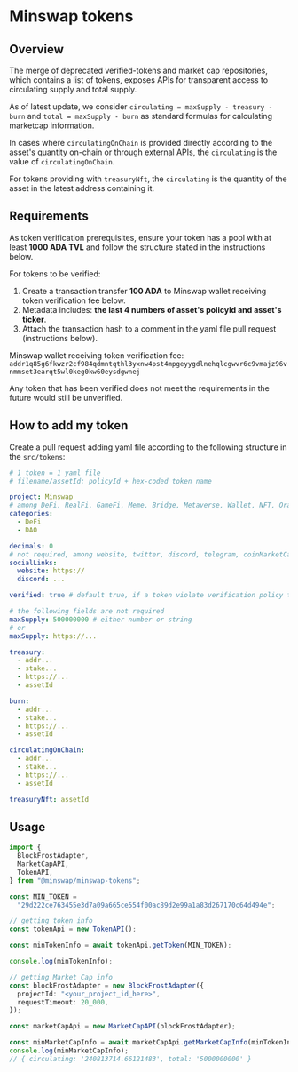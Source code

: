 # Minswap tokens

## Overview

The merge of deprecated verified-tokens and market cap repositories, which contains a list of tokens, exposes APIs for transparent access to circulating supply and total supply.

As of latest update, we consider `circulating = maxSupply - treasury - burn` and `total = maxSupply - burn` as standard formulas for calculating marketcap information.

In cases where `circulatingOnChain` is provided directly according to the asset's quantity on-chain or through external APIs, the `circulating` is the value of `circulatingOnChain`.

For tokens providing with `treasuryNft`, the `circulating` is the quantity of the asset in the latest address containing it.

## Requirements
As token verification prerequisites, ensure your token has a pool with at least **1000 ADA TVL**  and follow the structure stated in the instructions below.

For tokens to be verified:
1. Create a transaction transfer **100 ADA** to Minswap wallet receiving token verification fee below.
2. Metadata includes: **the last 4 numbers of asset's policyId and asset's ticker**.
3. Attach the transaction hash to a comment in the yaml file pull request (instructions below).


Minswap wallet receiving token verification fee: `addr1q85g6fkwzr2cf984qdmntqthl3yxnw4pst4mpgeyygdlnehqlcgwvr6c9vmajz96vnmmset3earqt5wl0keg0kw60eysdgwnej`

Any token that has been verified does not meet the requirements in the future would still be unverified.



## How to add my token

Create a pull request adding yaml file according to the following structure in the `src/tokens`:

```yaml
# 1 token = 1 yaml file
# filename/assetId: policyId + hex-coded token name

project: Minswap
# among DeFi, RealFi, GameFi, Meme, Bridge, Metaverse, Wallet, NFT, Oracle, AI, Launchpad, DAO, Stablecoin, Social, Media, Risk Ratings, Index Vaults, DePIN, Other
categories:
  - DeFi
  - DAO

decimals: 0
# not required, among website, twitter, discord, telegram, coinMarketCap, coinGecko
socialLinks:
  website: https://
  discord: ...

verified: true # default true, if a token violate verification policy then switch to false

# the following fields are not required
maxSupply: 500000000 # either number or string
# or
maxSupply: https://...

treasury:
  - addr...
  - stake...
  - https://...
  - assetId

burn:
  - addr...
  - stake...
  - https://...
  - assetId

circulatingOnChain:
  - addr...
  - stake...
  - https://...
  - assetId

treasuryNft: assetId
```

## Usage

```ts
import {
  BlockFrostAdapter,
  MarketCapAPI,
  TokenAPI,
} from "@minswap/minswap-tokens";

const MIN_TOKEN =
  "29d222ce763455e3d7a09a665ce554f00ac89d2e99a1a83d267170c64d494e";

// getting token info
const tokenApi = new TokenAPI();

const minTokenInfo = await tokenApi.getToken(MIN_TOKEN);

console.log(minTokenInfo);

// getting Market Cap info
const blockFrostAdapter = new BlockFrostAdapter({
  projectId: "<your_project_id_here>",
  requestTimeout: 20_000,
});

const marketCapApi = new MarketCapAPI(blockFrostAdapter);

const minMarketCapInfo = await marketCapApi.getMarketCapInfo(minTokenInfo);
console.log(minMarketCapInfo);
// { circulating: '240813714.66121483', total: '5000000000' }
```

